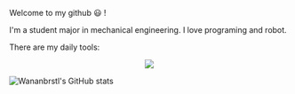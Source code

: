 Welcome to my github 😃 !

I'm a student major in mechanical engineering. I love programing and robot.

There are my daily tools: 

<p align="center">
  <a href="https://github.com/Wananbrstl">
    <img src="https://skillicons.dev/icons?i=git,github,vscode,cmake,neovim,cpp,c,python,matlab,ros,qt" />
  </a>
</p>


![Wananbrstl's GitHub stats](https://github-readme-stats.vercel.app/api?username=Wananbrstl&show_icons=true&theme=synthwave)
